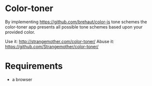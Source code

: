 # Color-toner

By implementing https://github.com/brehaut/color-js tone schemes the color-toner app presents all possible tone schemes based upon your provided color.

Use it: http://strangemother.com/color-toner/
Abuse it: https://github.com/Strangemother/color-toner/

# Requirements

+ a browser

